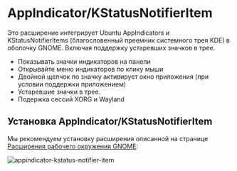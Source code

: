 # AppIndicator/KStatusNotifierItem

Это расширение интегрирует Ubuntu AppIndicators и KStatusNotifierItems (благословенный преемник системного трея KDE) в оболочку GNOME. Включая поддержку устаревших значков в трее.

- Показывать значки индикаторов на панели
- Открывайте меню индикаторов по клику мыши
- Двойной щелчок по значку активирует окно приложения (при условии поддержки приложением)
- Устаревшие значки в трее.
- Подержка сессий XORG и Wayland

## Установка AppIndicator/KStatusNotifierItem

Мы рекомендуем установку расширения описанной на странице [Расширения рабочего окружения GNOME](extensions):

![appindicator-kstatus-notifier-item](appindicator-kstatus-notifier-item/appindicator-kstatus-notifier-item.gif)